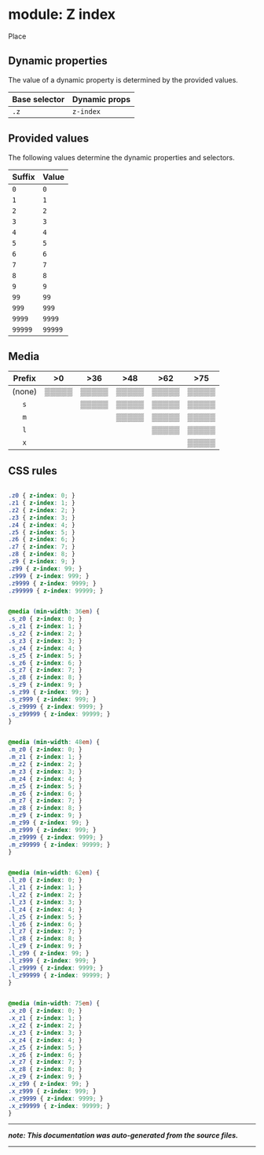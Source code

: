 # module: Z index

Place








## Dynamic properties
The value of a dynamic property is determined by the provided values.

| Base selector | Dynamic props |
| ------------- | ------------- |
| `.z` |`z-index`|





## Provided values
The following values determine the dynamic properties and selectors.

Suffix  | Value
--------- | ---------
`0` | `0`
`1` | `1`
`2` | `2`
`3` | `3`
`4` | `4`
`5` | `5`
`6` | `6`
`7` | `7`
`8` | `8`
`9` | `9`
`99` | `99`
`999` | `999`
`9999` | `9999`
`99999` | `99999`




## Media





| Prefix  |  >0 |  >36 |  >48 |  >62 |  >75 | 
| :------:  |  :---------: |  :---------: |  :---------: |  :---------: |  :---------: | 
|  (none)  |▒▒▒▒▒|▒▒▒▒▒|▒▒▒▒▒|▒▒▒▒▒|▒▒▒▒▒|
|  `s`  ||▒▒▒▒▒|▒▒▒▒▒|▒▒▒▒▒|▒▒▒▒▒|
|  `m`  |||▒▒▒▒▒|▒▒▒▒▒|▒▒▒▒▒|
|  `l`  ||||▒▒▒▒▒|▒▒▒▒▒|
|  `x`  |||||▒▒▒▒▒|






## CSS rules
```css

.z0 { z-index: 0; }
.z1 { z-index: 1; }
.z2 { z-index: 2; }
.z3 { z-index: 3; }
.z4 { z-index: 4; }
.z5 { z-index: 5; }
.z6 { z-index: 6; }
.z7 { z-index: 7; }
.z8 { z-index: 8; }
.z9 { z-index: 9; }
.z99 { z-index: 99; }
.z999 { z-index: 999; }
.z9999 { z-index: 9999; }
.z99999 { z-index: 99999; }


@media (min-width: 36em) {
.s_z0 { z-index: 0; }
.s_z1 { z-index: 1; }
.s_z2 { z-index: 2; }
.s_z3 { z-index: 3; }
.s_z4 { z-index: 4; }
.s_z5 { z-index: 5; }
.s_z6 { z-index: 6; }
.s_z7 { z-index: 7; }
.s_z8 { z-index: 8; }
.s_z9 { z-index: 9; }
.s_z99 { z-index: 99; }
.s_z999 { z-index: 999; }
.s_z9999 { z-index: 9999; }
.s_z99999 { z-index: 99999; }
}


@media (min-width: 48em) {
.m_z0 { z-index: 0; }
.m_z1 { z-index: 1; }
.m_z2 { z-index: 2; }
.m_z3 { z-index: 3; }
.m_z4 { z-index: 4; }
.m_z5 { z-index: 5; }
.m_z6 { z-index: 6; }
.m_z7 { z-index: 7; }
.m_z8 { z-index: 8; }
.m_z9 { z-index: 9; }
.m_z99 { z-index: 99; }
.m_z999 { z-index: 999; }
.m_z9999 { z-index: 9999; }
.m_z99999 { z-index: 99999; }
}


@media (min-width: 62em) {
.l_z0 { z-index: 0; }
.l_z1 { z-index: 1; }
.l_z2 { z-index: 2; }
.l_z3 { z-index: 3; }
.l_z4 { z-index: 4; }
.l_z5 { z-index: 5; }
.l_z6 { z-index: 6; }
.l_z7 { z-index: 7; }
.l_z8 { z-index: 8; }
.l_z9 { z-index: 9; }
.l_z99 { z-index: 99; }
.l_z999 { z-index: 999; }
.l_z9999 { z-index: 9999; }
.l_z99999 { z-index: 99999; }
}


@media (min-width: 75em) {
.x_z0 { z-index: 0; }
.x_z1 { z-index: 1; }
.x_z2 { z-index: 2; }
.x_z3 { z-index: 3; }
.x_z4 { z-index: 4; }
.x_z5 { z-index: 5; }
.x_z6 { z-index: 6; }
.x_z7 { z-index: 7; }
.x_z8 { z-index: 8; }
.x_z9 { z-index: 9; }
.x_z99 { z-index: 99; }
.x_z999 { z-index: 999; }
.x_z9999 { z-index: 9999; }
.x_z99999 { z-index: 99999; }
}

```

- - - - -
_**note: This documentation was auto-generated from the source files.**_
- - - - -